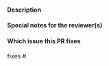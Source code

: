 <!--
Add this section after we add tests and compliance
#### Submitter checklist

- [ ] Change is code complete and matches issue description.
- [ ] Change is covered by existing or new tests.
- [ ] Readme and docs are updated 
-->
#### Description


#### Special notes for the reviewer(s)


#### Which issue this PR fixes

fixes #

